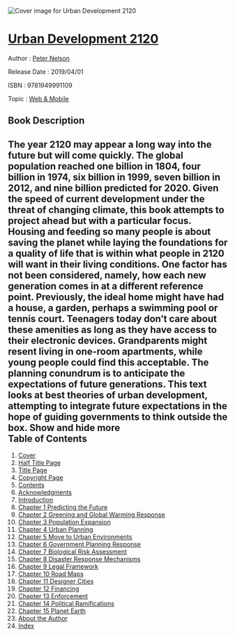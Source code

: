![Cover image for Urban Development 2120](https://imgdetail.ebookreading.net/cover/cover/web_mobile/EB9781949991109.jpg)

[Urban Development 2120](https://ebookreading.net/view/book/Urban+Development+2120-EB9781949991109_1.html "Urban Development 2120")
====================================================================================================================

Author : [Peter Nelson](https://ebookreading.net/search/author/Peter+Nelson)

Release Date : 2019/04/01

ISBN : 9781949991109

Topic : [Web & Mobile](https://ebookreading.net/search/category/web-mobile)

Book Description
-----------------

 The year 2120 may appear a long way into the future but will come quickly. The global population reached one billion in 1804, four billion in 1974, six billion in 1999, seven billion in 2012, and nine billion predicted for 2020. Given the speed of current development under the threat of changing climate, this book attempts to project ahead but with a particular focus. Housing and feeding so many people is about saving the planet while laying the foundations for a quality of life that is within what people in 2120 will want in their living conditions.
One factor has not been considered, namely, how each new generation comes in at a different reference point. Previously, the ideal home might have had a house, a garden, perhaps a swimming pool or tennis court. Teenagers today don’t care about these amenities as long as they have access to their electronic devices. Grandparents might resent living in one-room apartments, while young people could find this acceptable. The planning conundrum is to anticipate the expectations of future generations. This text looks at best theories of urban development, attempting to integrate future expectations in the hope of guiding governments to think outside the box.
        Show and hide more                
Table of Contents
-----------------

1. [Cover](https://ebookreading.net/view/book/Urban+Development+2120-EB9781949991109_1.html)
1. [Half Title Page](https://ebookreading.net/view/book/Urban+Development+2120-EB9781949991109_2.html)
1. [Title Page](https://ebookreading.net/view/book/Urban+Development+2120-EB9781949991109_3.html)
1. [Copyright Page](https://ebookreading.net/view/book/Urban+Development+2120-EB9781949991109_4.html)
1. [Contents](https://ebookreading.net/view/book/Urban+Development+2120-EB9781949991109_6.html)
1. [Acknowledgments](https://ebookreading.net/view/book/Urban+Development+2120-EB9781949991109_7.html)
1. [Introduction](https://ebookreading.net/view/book/Urban+Development+2120-EB9781949991109_8.html)
1. [Chapter 1 Predicting the Future](https://ebookreading.net/view/book/Urban+Development+2120-EB9781949991109_9.html)
1. [Chapter 2 Greening and Global Warming Response](https://ebookreading.net/view/book/Urban+Development+2120-EB9781949991109_10.html)
1. [Chapter 3 Population Expansion](https://ebookreading.net/view/book/Urban+Development+2120-EB9781949991109_11.html)
1. [Chapter 4 Urban Planning](https://ebookreading.net/view/book/Urban+Development+2120-EB9781949991109_12.html)
1. [Chapter 5 Move to Urban Environments](https://ebookreading.net/view/book/Urban+Development+2120-EB9781949991109_13.html)
1. [Chapter 6 Government Planning Response](https://ebookreading.net/view/book/Urban+Development+2120-EB9781949991109_14.html)
1. [Chapter 7 Biological Risk Assessment](https://ebookreading.net/view/book/Urban+Development+2120-EB9781949991109_15.html)
1. [Chapter 8 Disaster Response Mechanisms](https://ebookreading.net/view/book/Urban+Development+2120-EB9781949991109_16.html)
1. [Chapter 9 Legal Framework](https://ebookreading.net/view/book/Urban+Development+2120-EB9781949991109_17.html)
1. [Chapter 10 Road Maps](https://ebookreading.net/view/book/Urban+Development+2120-EB9781949991109_18.html)
1. [Chapter 11 Designer Cities](https://ebookreading.net/view/book/Urban+Development+2120-EB9781949991109_19.html)
1. [Chapter 12 Financing](https://ebookreading.net/view/book/Urban+Development+2120-EB9781949991109_20.html)
1. [Chapter 13 Enforcement](https://ebookreading.net/view/book/Urban+Development+2120-EB9781949991109_21.html)
1. [Chapter 14 Political Ramifications](https://ebookreading.net/view/book/Urban+Development+2120-EB9781949991109_22.html)
1. [Chapter 15 Planet Earth](https://ebookreading.net/view/book/Urban+Development+2120-EB9781949991109_23.html)
1. [About the Author](https://ebookreading.net/view/book/Urban+Development+2120-EB9781949991109_24.html)
1. [Index](https://ebookreading.net/view/book/Urban+Development+2120-EB9781949991109_25.html)
